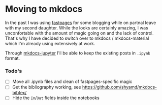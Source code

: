 # Moving to mkdocs

In the past I was using [fastpages](https://github.com/fastai/fastpages) for some blogging while on partnal leave with my second daughter. 
While the looks are certainly amazing, I was unconfortable with the amount of magic going on and the lack of control. 
That's why I have decided to switch over to mkdocs / mkdocs-material which I'm already using extensively at work.

Through [mkdocs-jupyter](https://github.com/danielfrg/mkdocs-jupyter) I'll be able to keep the existing posts in `.ipynb` format. 

### Todo's
- [ ] Move all .ipynb files and clean of fastpages-specific magic
- [ ] Get the bibliography working, see https://github.com/shyamd/mkdocs-bibtex/
- [ ] Hide the `In`/`Out` fields inside the notebooks